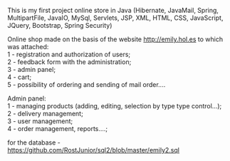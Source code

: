 This is my first project online store in Java (Hibernate, JavaMail, Spring, MultipartFile, JavaIO, MySql, Servlets, JSP, XML, HTML, CSS, JavaScript, JQuery, Bootstrap, Spring Security)

Online shop made on the basis of the website http://emily.hol.es to which was attached: <br />
1 - registration and authorization of users; <br />
2 - feedback form with the administration; <br />
3 - admin panel; <br />
4 - cart; <br />
5 - possibility of ordering and sending of mail order.... <br />

Admin panel: <br />
1 - managing products (adding, editing, selection by type type control...); <br />
2 - delivery management; <br />
3 - user management; <br />
4 - order management, reports....; <br />

for the database - https://github.com/RostJunior/sql2/blob/master/emily2.sql
